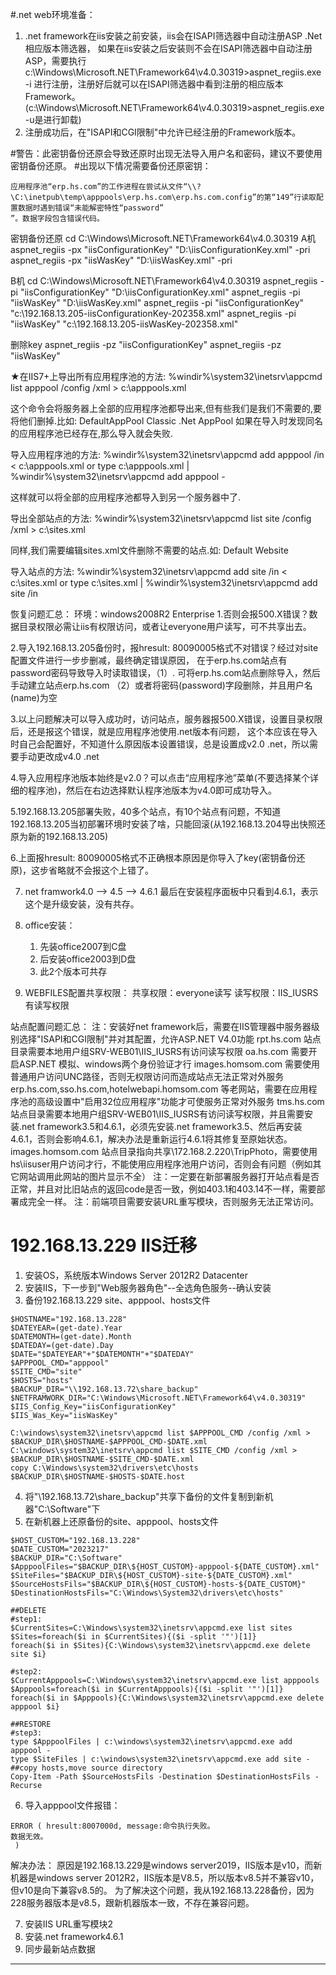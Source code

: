 #.net web环境准备：
1. .net framework在iis安装之前安装，iis会在ISAPI筛选器中自动注册ASP .Net相应版本筛选器，
如果在iis安装之后安装则不会在ISAPI筛选器中自动注册ASP，需要执行c:\Windows\Microsoft.NET\Framework64\v4.0.30319\>aspnet_regiis.exe -i
进行注册，注册好后就可以在ISAPI筛选器中看到注册的相应版本Framework。(c:\Windows\Microsoft.NET\Framework64\v4.0.30319\>aspnet_regiis.exe -u是进行卸载)
2. 注册成功后，在"ISAPI和CGI限制"中允许已经注册的Framework版本。

#警告：此密钥备份还原会导致还原时出现无法导入用户名和密码，建议不要使用密钥备份还原。
#出现以下情况需要备份还原密钥：
```
应用程序池“erp.hs.com”的工作进程在尝试从文件“\\?\C:\inetpub\temp\apppools\erp.hs.com\erp.hs.com.config”的第“149”行读取配置数据时遇到错误“未能解密特性“password”
”。数据字段包含错误代码。
```
密钥备份还原
cd C:\Windows\Microsoft.NET\Framework64\v4.0.30319
A机
aspnet_regiis -px "iisConfigurationKey" "D:\iisConfigurationKey.xml" -pri 
aspnet_regiis -px "iisWasKey" "D:\iisWasKey.xml" -pri 

B机
cd C:\Windows\Microsoft.NET\Framework64\v4.0.30319
aspnet_regiis -pi "iisConfigurationKey" "D:\iisConfigurationKey.xml" 
aspnet_regiis -pi "iisWasKey" "D:\iisWasKey.xml"
aspnet_regiis -pi "iisConfigurationKey" "c:\192.168.13.205-iisConfigurationKey-202358.xml"
aspnet_regiis -pi "iisWasKey" "c:\192.168.13.205-iisWasKey-202358.xml"



删除key
aspnet_regiis -pz "iisConfigurationKey"
aspnet_regiis -pz "iisWasKey"


★在IIS7+上导出所有应用程序池的方法:
%windir%\system32\inetsrv\appcmd list apppool /config /xml > c:\apppools.xml
 

这个命令会将服务器上全部的应用程序池都导出来,但有些我们是我们不需要的,要将他们删掉.比如:
DefaultAppPool
Classic .Net AppPool
 如果在导入时发现同名的应用程序池已经存在,那么导入就会失败.
 

导入应用程序池的方法: 
%windir%\system32\inetsrv\appcmd add apppool /in < c:\apppools.xml
or
type c:\apppools.xml | %windir%\system32\inetsrv\appcmd add apppool -
 

这样就可以将全部的应用程序池都导入到另一个服务器中了.

 导出全部站点的方法:
 %windir%\system32\inetsrv\appcmd list site /config /xml > c:\sites.xml


同样,我们需要编辑sites.xml文件删除不需要的站点.如:
Default Website
 

导入站点的方法:
 %windir%\system32\inetsrv\appcmd add site /in < c:\sites.xml
or
type c:\sites.xml | %windir%\system32\inetsrv\appcmd add site /in


恢复问题汇总：
环境：windows2008R2 Enterprise
1.否则会报500.X错误？数据目录权限必需让iis有权限访问，或者让everyone用户读写，可不共享出去。

2.导入192.168.13.205备份时，报hresult: 80090005格式不对错误？经过对site配置文件进行一步步删减，最终确定错误原因，
在于erp.hs.com站点有password密码导致导入时读取错误，（1）. 可将erp.hs.com站点删除导入，然后手动建立站点erp.hs.com
（2）或者将密码(password)字段删除，并且用户名(name)为空

3.以上问题解决可以导入成功时，访问站点，服务器报500.X错误，设置目录权限后，还是报这个错误，就是应用程序池使用.net版本有问题，
这个本应该在导入时自己会配置好，不知道什么原因版本设置错误，总是设置成v2.0 .net，所以需要手动更改成v4.0 .net

4.导入应用程序池版本始终是v2.0？可以点击“应用程序池”菜单(不要选择某个详细的程序池)，然后在右边选择默认程序池版本为v4.0即可成功导入。

5.192.168.13.205部署失败，40多个站点，有10个站点有问题，不知道192.168.13.205当初部署环境时安装了啥，只能回滚(从192.168.13.204导出快照还原为新的192.168.13.205)

6.上面报hresult: 80090005格式不正确根本原因是你导入了key(密钥备份还原)，这步省略就不会报这个上错了。

7. net framwork4.0 --> 4.5 --> 4.6.1  最后在安装程序面板中只看到4.6.1，表示这个是升级安装，没有共存。

8. office安装：
	1. 先装office2007到C盘
	2. 后安装office2003到D盘
	3. 此2个版本可共存

9. WEBFILES配置共享权限：
共享权限：everyone读写
读写权限：IIS_IUSRS有读写权限


站点配置问题汇总：
注：安装好net framework后，需要在IIS管理器中服务器级别选择"ISAPI和CGI限制"并对其配置，允许ASP.NET V4.0功能
rpt.hs.com	站点目录需要本地用户组SRV-WEB01\IIS_IUSRS有访问读写权限
oa.hs.com		需要开启ASP.NET 模拟、windows两个身份验证才行
images.homsom.com	需要使用普通用户访问UNC路径，否则无权限访问而造成站点无法正常对外服务
erp.hs.com,sso.hs.com,hotelwebapi.homsom.com	等老网站，需要在应用程序池的高级设置中"启用32位应用程序"功能才可使服务正常对外服务
tms.hs.com	站点目录需要本地用户组SRV-WEB01\IIS_IUSRS有访问读写权限，并且需要安装.net framework3.5和4.6.1，必须先安装.net framework3.5、然后再安装4.6.1，否则会影响4.6.1，解决办法是重新运行4.6.1将其修复至原始状态。
images.homsom.com 站点目录指向共享\\172.168.2.220\TripPhoto，需要使用hs\iisuser用户访问才行，不能使用应用程序池用户访问，否则会有问题（例如其它网站调用此网站的图片显示不全）
注：一定要在新部署服务器打开站点看是否正常，并且对比旧站点的返回code是否一致，例如403.1和403.14不一样，需要部署成完全一样。
注：前端项目需要安装URL重写模块，否则服务无法正常访问。




# 192.168.13.229 IIS迁移
1. 安装OS，系统版本Windows Server 2012R2 Datacenter
2. 安装IIS，下一步到"Web服务器角色"--全选角色服务--确认安装
3. 备份192.168.13.229 site、apppool、hosts文件
```
$HOSTNAME="192.168.13.228"
$DATEYEAR=(get-date).Year
$DATEMONTH=(get-date).Month
$DATEDAY=(get-date).Day
$DATE="$DATEYEAR"+"$DATEMONTH"+"$DATEDAY"
$APPPOOL_CMD="apppool"
$SITE_CMD="site"
$HOSTS="hosts"
$BACKUP_DIR="\\192.168.13.72\share_backup"
$NETFRAMWORK_DIR="C:\Windows\Microsoft.NET\Framework64\v4.0.30319"
$IIS_Config_Key="iisConfigurationKey"
$IIS_Was_Key="iisWasKey"

C:\windows\system32\inetsrv\appcmd list $APPPOOL_CMD /config /xml >  $BACKUP_DIR\$HOSTNAME-$APPPOOL_CMD-$DATE.xml
C:\windows\system32\inetsrv\appcmd list $SITE_CMD /config /xml >  $BACKUP_DIR\$HOSTNAME-$SITE_CMD-$DATE.xml
copy C:\Windows\system32\drivers\etc\hosts $BACKUP_DIR\$HOSTNAME-$HOSTS-$DATE.host
```
4. 将"\\192.168.13.72\share_backup"共享下备份的文件复制到新机器"C:\Software"下
5. 在新机器上还原备份的site、apppool、hosts文件
```
$HOST_CUSTOM="192.168.13.228"
$DATE_CUSTOM="2023217"
$BACKUP_DIR="C:\Software"
$ApppoolFiles="$BACKUP_DIR\${HOST_CUSTOM}-apppool-${DATE_CUSTOM}.xml"
$SiteFiles="$BACKUP_DIR\${HOST_CUSTOM}-site-${DATE_CUSTOM}.xml"
$SourceHostsFils="$BACKUP_DIR\${HOST_CUSTOM}-hosts-${DATE_CUSTOM}"
$DestinationHostsFils="C:\Windows\System32\drivers\etc\hosts"

##DELETE
#step1:
$CurrentSites=C:\Windows\system32\inetsrv\appcmd.exe list sites
$Sites=foreach($i in $CurrentSites){($i -split '"')[1]}
foreach($i in $Sites){C:\Windows\system32\inetsrv\appcmd.exe delete site $i}

#step2:
$CurrentApppools=C:\Windows\system32\inetsrv\appcmd.exe list apppools
$Apppools=foreach($i in $CurrentApppools){($i -split '"')[1]}
foreach($i in $Apppools){C:\Windows\system32\inetsrv\appcmd.exe delete apppool $i}

##RESTORE
#step3:
type $ApppoolFiles | c:\windows\system32\inetsrv\appcmd.exe add apppool -
type $SiteFiles | c:\windows\system32\inetsrv\appcmd.exe add site - 
##copy hosts,move source directory
Copy-Item -Path $SourceHostsFils -Destination $DestinationHostsFils -Recurse
```

6. 导入apppool文件报错：
```
ERROR ( hresult:8007000d, message:命令执行失败。
数据无效。
 )
 ```
 解决办法：
原因是192.168.13.229是windows server2019，IIS版本是v10，而新机器是windows server 2012R2，IIS版本是V8.5，所以版本v8.5并不兼容v10，但v10是向下兼容v8.5的。
为了解决这个问题，我从192.168.13.228备份，因为228服务器版本是v8.5，跟新机器版本一致，不存在兼容问题。

7. 安装IIS URL重写模块2
8. 安装.net framework4.6.1
9. 同步最新站点数据
---









